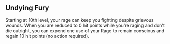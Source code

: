 ## Undying Fury
Starting at 10th level, your rage can keep you fighting despite grievous wounds.
When you are reduced to 0 hit points while you're raging and don't die outright, you can expend one use of your Rage to remain conscious and regain 10 hit points (no action required).

<!--

-<< CHANGES >>-
- changed from 11th to 10th level

-<< TODO >>-
- relentless Rage needs to become more consistant with a few other abilities
- that includes sources like orc and paladin
- using rage as a resource feels wierd; find an alternative

-<< COMMENTARY >>-
- the epic feeling of a barbarian slowly winding down was significant in vanilla rules
- trying to emulate this whilst simplifying ruling will be a challenge

-->
